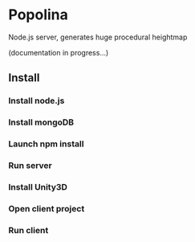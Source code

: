 # Popolina
Node.js server, generates huge procedural heightmap

(documentation in progress...)

## Install

### Install node.js
### Install mongoDB
### Launch npm install
### Run server
### Install Unity3D
### Open client project
### Run client
